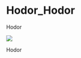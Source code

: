 Hodor_Hodor
===========

Hodor

<img src="http://i.imgur.com/CZhNTtQ.png"/>

Hodor

<imgr src="http://i.imgur.com/jKLOWCo.png"/>
